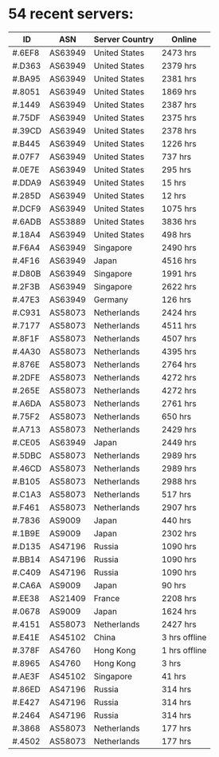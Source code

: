 # 54 recent servers:

| ID | ASN | Server Country | Online |
| ------ | ------ | ------ | ------ |
| #.6EF8 | AS63949 | United States | 2473 hrs |
| #.D363 | AS63949 | United States | 2379 hrs |
| #.BA95 | AS63949 | United States | 2381 hrs |
| #.8051 | AS63949 | United States | 1869 hrs |
| #.1449 | AS63949 | United States | 2387 hrs |
| #.75DF | AS63949 | United States | 2375 hrs |
| #.39CD | AS63949 | United States | 2378 hrs |
| #.B445 | AS63949 | United States | 1226 hrs |
| #.07F7 | AS63949 | United States | 737 hrs |
| #.0E7E | AS63949 | United States | 295 hrs |
| #.DDA9 | AS63949 | United States | 15 hrs |
| #.285D | AS63949 | United States | 12 hrs |
| #.DCF9 | AS63949 | United States | 1075 hrs |
| #.6ADB | AS53889 | United States | 3836 hrs |
| #.18A4 | AS63949 | United States | 498 hrs |
| #.F6A4 | AS63949 | Singapore | 2490 hrs |
| #.4F16 | AS63949 | Japan | 4516 hrs |
| #.D80B | AS63949 | Singapore | 1991 hrs |
| #.2F3B | AS63949 | Singapore | 2622 hrs |
| #.47E3 | AS63949 | Germany | 126 hrs |
| #.C931 | AS58073 | Netherlands | 2424 hrs |
| #.7177 | AS58073 | Netherlands | 4511 hrs |
| #.8F1F | AS58073 | Netherlands | 4507 hrs |
| #.4A30 | AS58073 | Netherlands | 4395 hrs |
| #.876E | AS58073 | Netherlands | 2764 hrs |
| #.2DFE | AS58073 | Netherlands | 4272 hrs |
| #.265E | AS58073 | Netherlands | 4272 hrs |
| #.A6DA | AS58073 | Netherlands | 2761 hrs |
| #.75F2 | AS58073 | Netherlands | 650 hrs |
| #.A713 | AS58073 | Netherlands | 2429 hrs |
| #.CE05 | AS63949 | Japan | 2449 hrs |
| #.5DBC | AS58073 | Netherlands | 2989 hrs |
| #.46CD | AS58073 | Netherlands | 2989 hrs |
| #.B105 | AS58073 | Netherlands | 2988 hrs |
| #.C1A3 | AS58073 | Netherlands | 517 hrs |
| #.F461 | AS58073 | Netherlands | 2907 hrs |
| #.7836 | AS9009 | Japan | 440 hrs |
| #.1B9E | AS9009 | Japan | 2302 hrs |
| #.D135 | AS47196 | Russia | 1090 hrs |
| #.BB14 | AS47196 | Russia | 1090 hrs |
| #.C409 | AS47196 | Russia | 1090 hrs |
| #.CA6A | AS9009 | Japan | 90 hrs |
| #.EE38 | AS21409 | France | 2208 hrs |
| #.0678 | AS9009 | Japan | 1624 hrs |
| #.4151 | AS58073 | Netherlands | 2427 hrs |
| #.E41E | AS45102 | China | 3 hrs offline |
| #.378F | AS4760 | Hong Kong | 1 hrs offline |
| #.8965 | AS4760 | Hong Kong | 3 hrs |
| #.AE3F | AS45102 | Singapore | 41 hrs |
| #.86ED | AS47196 | Russia | 314 hrs |
| #.E427 | AS47196 | Russia | 314 hrs |
| #.2464 | AS47196 | Russia | 314 hrs |
| #.3868 | AS58073 | Netherlands | 177 hrs |
| #.4502 | AS58073 | Netherlands | 177 hrs |

